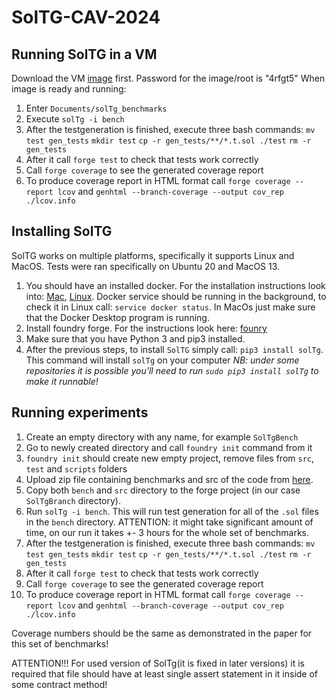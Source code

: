 # SolTG-CAV-2024

## Running SolTG in a VM

Download the VM [image](https://drive.google.com/file/d/1CuLUldD1-wPW-SGS8xSw5qsAWu7z_7Xz/view?usp=sharing) first. Password for the image/root is "4rfgt5"
When image is ready and running:
1. Enter `Documents/solTg_benchmarks`
2. Execute `solTg -i bench`
3. After the testgeneration is finished, execute three bash commands:
   ```mv test gen_tests```
   ```mkdir test```
   ```cp -r gen_tests/**/*.t.sol ./test```
   ```rm -r gen_tests```
4. After it call  `forge test` to check that tests work correctly
5. Call  `forge coverage` to see the generated coverage report
6. To produce coverage report in HTML format call `forge coverage --report lcov` and `genhtml --branch-coverage --output cov_rep ./lcov.info`


## Installing SolTG

SolTG works on multiple platforms, specifically it supports Linux and MacOS. Tests were ran specifically on Ubuntu 20 and MacOS 13.

1. You should have an installed docker. For the installation instructions look into: [Mac](https://docs.docker.com/desktop/install/mac-install/), [Linux](https://docs.docker.com/desktop/install/linux-install/). Docker service should be running
in the background, to check it in Linux call: ```service docker status```. In MacOs just make sure that the Docker Desktop program is running.
2. Install foundry forge. For the instructions look here: [founry](https://book.getfoundry.sh/getting-started/installation)
3. Make sure that you have Python 3 and pip3 installed.
4. After the previous steps, to install `SolTG` simply call: ```pip3 install solTg```. This command will install `solTg` on your computer
*NB: under some repositories it is possible you'll need to run ```sudo pip3 install solTg``` to make it runnable!*

## Running experiments

1. Create an empty directory with any name, for example `SolTgBench`
2. Go to newly created directory and call `foundry init` command from it
3. `foundry init` should create new empty project, remove files from `src`, `test` and `scripts` folders
4. Upload zip file containing benchmarks and src of the code from [here](https://drive.google.com/file/d/1WVtRMnjzNDhd96LZRsLjcNJnXsiDlhtF/view?usp=sharing).
5. Copy both `bench` and `src` directory to the forge project (in our case `SolTgBranch` directory).
6. Run `solTg -i bench`. This will run test generation for all of the `.sol` files in the `bench` directory. ATTENTION: it might take significant amount of time, on our run it takes +- 3 hours for the whole set of benchmarks.
7. After the testgeneration is finished, execute three bash commands:
   ```mv test gen_tests```
   ```mkdir test```
   ```cp -r gen_tests/**/*.t.sol ./test```
   ```rm -r gen_tests```
9. After it call  `forge test` to check that tests work correctly
10. Call  `forge coverage` to see the generated coverage report
11. To produce coverage report in HTML format call `forge coverage --report lcov` and `genhtml --branch-coverage --output cov_rep ./lcov.info`

Coverage numbers should be the same as demonstrated in the paper for this set of benchmarks!

ATTENTION!!! For used version of SolTg(it is fixed in later versions) it is required that file should have at least single assert statement in it inside of some contract method!

